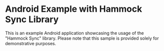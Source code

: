 # Android Example with Hammock Sync Library

This is an example Android application showcasing the usage of the "Hammock Sync" library. 
Please note that this sample is provided solely for demonstrative purposes.

